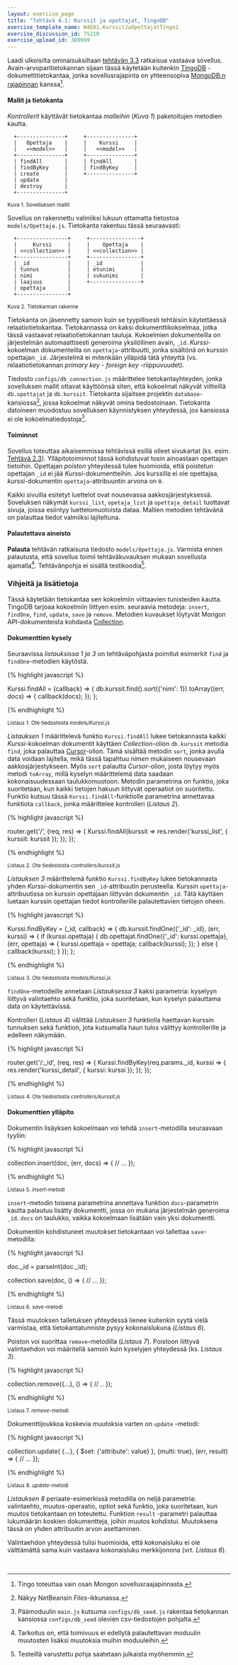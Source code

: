 ```yaml
---
layout: exercise_page
title: "Tehtävä 4.1: Kurssit ja opettajat, TingoDB"
exercise_template_name: W4E01.KurssitJaOpettajatTingo1
exercise_discussion_id: 75210
exercise_upload_id: 309699
---
```


Laadi  ulkoisilta ominaisuksiltaan [tehtävän 3.3](../../osa3/tehtava33) ratkaisua vastaava sovellus. Avain-arvoparitietokannan sijaan tässä käytetään kuitenkin [TingoDB][tingo] -dokumettitietokantaa, jonka sovellusrajapinta on yhteensopiva [MongoDB:n rajapinnan][mongo-api] kanssa[^0].

[tingo]: http://www.tingodb.com
[mongo-api]: http://mongodb.github.io/node-mongodb-native

[^0]: Tingo toteuttaa vain osan Mongon sovellusraajapinnasta.


#### Mallit ja tietokanta


*Kontrollerit* käyttävät tietokantaa *malleihin* (*Kuva 1*) paketoitujen metodien kautta. 
 
~~~
  +---------------+     +---------------+
  |   Opettaja    |     |    Kurssi     |
  |   <<model>>   |     |   <<model>>   |
  +---------------+     +---------------+
  | findAll       |     | findAll       |
  | findByKey     |     | findByKey     |
  | create        |     +---------------+
  | update        |
  | destroy       |
  +---------------+
~~~
<small>Kuva 1. Sovelluksen mallit</small>


Sovellus on rakennettu valmiiksi lukuun ottamatta tietostoa `models/Opettaja.js`. Tietokanta rakentuu tässä seuraavasti:

~~~
  +----------------+     +----------------+
  |     Kurssi     |     |    Opettaja    |
  | <<collection>> |     | <<collection>> |
  +----------------+     +----------------+
  | _id            |     | _id            |
  | tunnus         |     | etunimi        |
  | nimi           |     | sukunimi       |
  | laajuus        |     +----------------+
  | opettaja       |
  +----------------+
~~~
<small>Kuva 2. Tietokannan rakenne</small>

Tietokanta on jäsennetty samoin kuin se tyypillisesti tehtäisiin käytettäessä relaatiotietokantaa. Tietokannassa on kaksi dokumenttikokoelmaa, jotka tässä vastaavat relaatiotietokannan tauluja. Kokoelmien dokumenteilla on järjestelmän automaattisesti generoima yksilöllinen avain, `_id`.  *Kurssi*-kokoelman dokumenteilla on `opettaja`-attribuutti, jonka sisältönä on kurssin opettajan `_id`. Järjestelmä ei mitenkään ylläpidä tätä yhteyttä (vs. relaatiotietokannan *primary key* - *foreign key* -riippuvuudet).

Tiedosto `configs/db_connection.js` määrittelee tietokantayhteyden, jonka sovelluksen mallit ottavat käyttöönsä siten, että kokoelmat näkyvät viitteillä `db.opettajat` ja `db.kurssit`. Tietokanta sijaitsee projektin `database`-kansiossa[^1], jossa kokoelmat näkyvät omina tiedostoinaan. Tietokanta datoineen muodostuu sovelluksen käynnistyksen yhteydessä, jos kansiossa ei ole kokoelmatiedostoja[^2].

[^1]: Näkyy NetBeansin *Files*-ikkunassa.
[^2]: Päämoduulin `main.js` kutsuma `configs/db_seed.js` rakentaa tietokannan kansiossa `configs/db_seed` olevien csv-tiedostojen pohjalta.

#### Toiminnot

Sovellus toteuttaa aikaisemmissa tehtävissä esillä olleet sivukartat (ks. esim. [Tehtävä 2.3](../../osa2/tehtava23)). Ylläpitotoiminnot tässä kohdistuvat tosin ainoastaan opettajan tietoihin. Opettajan *poiston* yhteydessä tulee huomioida, että poistetun opettajan `_id` ei jää *Kurssi*-dokumentteihin. Jos kurssilla ei ole opettajaa, *kurssi*-dokumentin `opettaja`-attribuuntin arvona on `0`. 

Kaikki sivuilla esitetyt luettelot ovat nousevassa aakkosjärjestyksessä. Soveluksen näkymät `kurssi_list`, `opetaja_list` ja `opettaja_detail` tuottavat sivuja, joissa esiintyy luettelomuotoista dataa. Mallien metodien tehtävänä on palauttaa tiedot valmiiksi lajiteltuna.

#### Palautettava aineisto

**Palauta** tehtävän ratkaisuna tiedosto `models/Opettaja.js`. Varmista ennen palautusta, että sovellus toimii tehtäväkuvauksen mukaan sovellusta ajamalla[^3]. Tehtävänpohja ei sisällä testikoodia[^4].
 
[^3]: Tarkoitus on, että toimivuus ei edellytä palautettavan moduulin muutosten lisäksi muutoksia muihin moduuleihin. 
[^4]: Testeillä varustettu pohja saatetaan julkaista myöhemmin. 

### Vihjeitä ja lisätietoja

Tässä käytetään tietokantaa sen kokoelmiin viittaavien tunisteiden kautta. TingoDB tarjoaa kokoelmiin liittyen esim. seuraavia metodeja: `insert`, `findOne`, `find`, `update`, `save` ja `remove`. Metodien kuvaukset löytyvät Mongon API-dokumenteista kohdasta [Collection][Collection]. 

[Collection]: http://mongodb.github.io/node-mongodb-native/2.2/api/Collection.html

#### Dokumenttien kysely

Seuraavissa *listauksissa 1 ja 3* on tehtäväpohjasta poimitut esimerkit `find` ja `findOne`-metodien käytöstä. 


{% highlight javascript %}

Kurssi.findAll = (callback) => {
   db.kurssit.find().sort({'nimi': 1}).toArray((err, docs) => {
      callback(docs);
   });
};


{% endhighlight %}

<small>Listaus 1.  Ote tiedostosta *models/Kurssi.js*</small>


*Listauksen 1* määrittelevä funktio `Kurssi.findAll` lukee tietokannasta kaikki *Kurssi*-kokoelman dokumentit käyttäen *Collection*-olion `db.kurssit` metodia `find`, joka palauttaa [Cursor][Cursor]-olion. Tämä sisältää metodin `sort`, jonka avulla data voidaan lajitella, mikä tässä tapahtuu *nimen* mukaiseen nousevaan aakkosjärjestykseen. Myös `sort` palautta *Cursor*-olion, josta löytyy myös metodi `toArray`, millä kyselyn määrittelemä data saadaan kokonaisuudessaan taulukkomuotoon. Metodin parametrina on funktio, joka suoritetaan, kun kaikki tietojen hakuun liittyvät operaatiot on suoritettu. Funktio kutsuu tässä `Kurssi.findAll`-funktiolle parametrina annettavaa funktiota `callback`, jonka määrittelee kontrolleri (*Listaus 2*). 

[Cursor]: http://mongodb.github.io/node-mongodb-native/2.2/api/Cursor.html


{% highlight javascript %}

router.get('/', (req, res) => {
   Kurssi.findAll(kurssit => 
      res.render('kurssi_list', {
         kurssit: kurssit
      });
   });
});

{% endhighlight %}

<small>Listaus 2.  Ote tiedostosta *controllers/kurssit.js*</small>


*Listauksen 3* määrittelemä funktio `Kurssi.findByKey` lukee tietokannasta yhden *Kurssi*-dokumentin sen `_id`-attribuutin perusteella. Kurssin `opettaja`-attribuutissa on kurssin opettajaan liittyvän dokumentin `_id`. Tätä käyttäen luetaan kurssin opettajan tiedot kontrollerille palautettavien tietojen oheen. 


{% highlight javascript %}

Kurssi.findByKey = (_id, callback) => {
   db.kurssit.findOne({'_id': _id}, (err, kurssi) => {
      if (kurssi.opettaja) {
         db.opettajat.findOne({'_id': kurssi.opettaja}, (err, opettaja) => {
            kurssi.opettaja = opettaja;
            callback(kurssi);
         });
      } else {
         callback(kurssi);
      }
   });
};

{% endhighlight %}

<small>Listaus 3.  Ote tiedostosta *models/Kurssi.js*</small>


`findOne`-metodeille annetaan *Listauksessa 3* kaksi parametria: kyselyyn liittyvä valintaehto sekä funktio, joka suoritetaan, kun kyselyn palauttama data on käytettävissä.

 Kontrolleri (*Listaus 4*) välittää *Listauksen 3* funktiolla haettavan kurssin tunnuksen sekä funktion, jota kutsumalla haun tulos välittyy kontrollerille ja edelleen näkymään.


{% highlight javascript %}

router.get('/:_id', (req, res) => {
   Kurssi.findByKey(req.params._id, kurssi => {
      res.render('kurssi_detail', {
         kurssi: kurssi
      });
   });
});

{% endhighlight %}

<small>Listaus 4.  Ote tiedostosta *controllers/kurssit.js*</small>


#### Dokumenttien ylläpito


Dokumentin lisäyksen kokoelmaan voi tehdä `insert`-metodilla seuraavaan tyyliin:


{% highlight javascript %}

collection.insert(doc, (err, docs) => {
    // ...
});

{% endhighlight %}

<small>Listaus 5.  *insert*-metodi</small>


`insert`-metodin toisena parametrina annettava funktion `docs`-parametrin kautta palautuu lisätty dokumentti, jossa on mukana järjestelmän generoima `_id`. `docs` on taulukko, vaikka kokoelmaan lisätään vain yksi dokumentti. 


Dokumentiin kohdistuneet muutokset tietokantaan voi tallettaa `save`-metodilla:


{% highlight javascript %}

doc._id = parseInt(doc._id);

collection.save(doc, () => {
    // ...
});

{% endhighlight %}

<small>Listaus 6.  *save*-metodi</small>


Tässä muutoksen talletuksen yhteydessä lienee kuitenkin syytä vielä varmistaa, että tietokantatunniste pysyy kokonaislukuna (*Listaus 6*).

Poiston voi suorittaa `remove`-metodilla (*Listaus 7*). Poistoon liittyvä valintaehdon voi määritellä samoin kuin kyselyjen yhteydessä (ks. *Listaus 3*).

{% highlight javascript %}

collection.remove({...}, () => {
    // ..
});

{% endhighlight %}

<small>Listaus 7.  *remove*-metodi</small>


Dokumenttijoukkoa koskevia muutoksia varten on `update` -metodi:


{% highlight javascript %}

collection.update( {...}, { $set: {'attribute': value} }, {multi: true}, 
(err, result) => {
      // ...
});

{% endhighlight %}

<small>Listaus 8.  *update*-metodi</small>

*Listauksen 8* periaate-esimerkissä metodilla on neljä parametria: valintaehto,  muutos-operaatio, optiot sekä funktio, joka suoritetaan, kun muutos tietokantaan on toteutettu. Funktion `result` -parametri palauttaa lukumäärän koskien dokumentteja, joihin muutos kohdistui. Muutoksena tässä on yhden attribuutin arvon asettaminen. 

Valintaehdon yhteydessä tulisi  huomioida, että kokonaisluku ei ole välttämättä sama kuin vastaava kokonaisluku merkkijonona (vrt. *Listaus 6*).


<br/>

